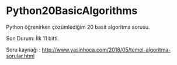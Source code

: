 # Python20BasicAlgorithms

Python öğrenirken çözümlediğim 20 basit algoritma sorusu.

Son Durum: İlk 11 bitti.

Soru kaynağı : http://www.yasinhoca.com/2018/05/temel-algoritma-sorular.html
